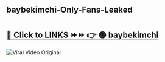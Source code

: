 
 ## baybekimchi-Only-Fans-Leaked

# <h2><a href="https://clipsfans.com/baybekimchi&ref=git">🔗 Click to LINKS ⏩⏩ 👉 🟢 baybekimchi </a></h2>

<a href="https://clipsfans.com/baybekimchi&ref=git" rel="nofollow" data-target="animated-image.originalLink"><img src="https://i.ibb.co.com/xMMVF88/686577567.gif" alt="Viral Video Original" style="max-width: 100%; display: inline-block;" data-target="animated-image.originalImage"></a>
